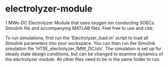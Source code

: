# electrolyzer-module
1 MWe-DC Electrolyzer Module that uses oxygen ion conducting SOECs. Simulink file and accompanying MATLAB files. Feel free to use and cite:

To run simulations, first run the 'Electrolyzer_load.m' script to load all Simulink parameters into your workspace. You can then run the Simulink simulation file 'HTSE_electrolyzer_1MW_DC/slx'. The simulation is set up for steady state design conditions, but can be changed to examine dynamics of the electrolyzer module. All other files need to be in the same folder to run.
